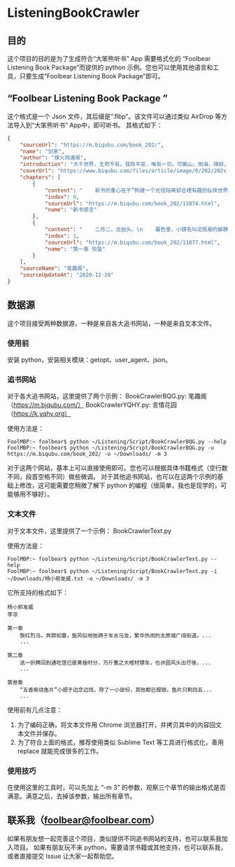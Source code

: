 # ListeningBookCrawler

## 目的
这个项目的目的是为了生成符合“大笨熊听书” App 需要格式化的 “Foolbear Listening Book Package”而提供的 python 示例。您也可以使用其他语言和工具，只要生成“Foolbear Listening Book Package”即可。

## “Foolbear Listening Book Package ” 
这个格式是一个 Json 文件，其后缀是“.flbp”。该文件可以通过类似 AirDrop 等方法导入到“大笨熊听书” App中，即可听书。
其格式如下：
```json
{
    "sourceUrl": "https://m.biqubu.com/book_202/", 
    "name": "剑来", 
    "author": "烽火戏诸侯", 
    "introduction": "大千世界，无奇不有。我陈平安，唯有一剑，可搬山，倒海，降妖，镇魔，敕神，摘星，断江，摧城，开天！", 
    "coverUrl": "https://www.biqubu.com/files/article/image/0/202/202s.jpg", 
    "chapters": [
        {
            "content": "    新书的重心在于“构建一个光怪陆离却合理有趣的仙侠世界”，...", 
            "index": 0, 
            "sourceUrl": "https://m.biqubu.com/book_202/11074.html", 
            "name": "新书感言"
        }, 
        {
            "content": "    二月二，龙抬头。\n    暮色里，小镇名叫泥瓶巷的僻静地方...", 
            "index": 1, 
            "sourceUrl": "https://m.biqubu.com/book_202/11077.html", 
            "name": "第一章 惊蛰"
        }
    ], 
    "sourceName": "笔趣阁", 
    "sourceUpdateAt": "2020-12-28"
}
```

## 数据源
这个项目接受两种数据源，一种是来自各大追书网站，一种是来自文本文件。

### 使用前
安装 python，安装相关模块：getopt、user_agent、json。

### 追书网站
对于各大追书网站，这里提供了两个示例：
BookCrawlerBQG.py:  笔趣阁（https://m.biqubu.com/）
BookCrawlerYQHY.py: 言情花园（https://k.yqhy.org）

使用方法是：
```shell
FoolMBP:~ foolbear$ python ~/Listening/Script/BookCrawlerBQG.py --help
FoolMBP:~ foolbear$ python ~/Listening/Script/BookCrawlerBQG.py -u https://m.biqubu.com/book_202/ -o ~/Downloads/ -m 3
```

对于这两个网站，基本上可以直接使用即可。您也可以根据具体书籍格式（空行数不同，段首空格不同）做些微调。
对于其他追书网站，也可以在这两个示例的基础上修改，这可能需要您稍微了解下 python 的编程（很简单，我也是现学的，可能够用不够好）。

### 文本文件
对于文本文件，这里提供了一个示例：
BookCrawlerText.py

使用方法是：
```shell
FoolMBP:~ foolbear$ python ~/Listening/Script/BookCrawlerText.py --help
FoolMBP:~ foolbear$ python ~/Listening/Script/BookCrawlerText.py -i ~/Downloads/杨小邪发威.txt -o ~/Downloads/ -m 3
```

它所支持的格式如下：
```text
杨小邪发威
李凉

第一章
    鬃红烈马，奔蹄如雷，旋风似地弛骋于车水马龙，繁华热闹的太原城广阔街道。...
    ...

第二章
    这一折腾回到通吃馆已是黄昏时分，万斤重之大棺材镖车，也许因风头出尽後，...
    ...

第叁章
    “五香紫烧鱼片”小顺子边念边找，除了一小部份，其他都已报销，鱼片只剩四五...
    ...
```

使用前有几点注意：
1. 为了编码正确，将文本文件用 Chrome 浏览器打开，并拷贝其中的内容回文本文件并保存。
2. 为了符合上面的格式，推荐使用类似 Sublime Text 等工具进行格式化，善用 replace 就能完成很多的工作。 

### 使用技巧
在使用这里的工具时，可以先加上 “-m 3” 的参数，观察三个章节的输出格式是否满意。满意之后，去掉该参数，输出所有章节。

## 联系我（[foolbear@foolbear.com](mailto:foolbear@foolbear.com)）
如果有朋友想一起完善这个项目，类似提供不同追书网站的支持，也可以联系我加入项目。
如果有朋友玩不来 python，需要请求书籍或其他支持，也可以联系我，或者直接提交 Issue 让大家一起帮助您。
